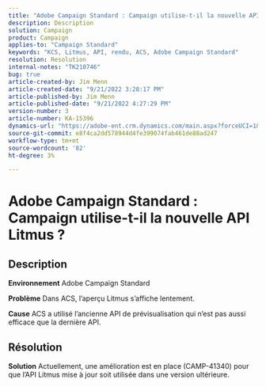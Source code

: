 ```yaml
---
title: "Adobe Campaign Standard : Campaign utilise-t-il la nouvelle API Litmus ?"
description: Description
solution: Campaign
product: Campaign
applies-to: "Campaign Standard"
keywords: "KCS, Litmus, API, rendu, ACS, Adobe Campaign Standard"
resolution: Resolution
internal-notes: "TK210746"
bug: true
article-created-by: Jim Menn
article-created-date: "9/21/2022 3:28:17 PM"
article-published-by: Jim Menn
article-published-date: "9/21/2022 4:27:29 PM"
version-number: 3
article-number: KA-15396
dynamics-url: "https://adobe-ent.crm.dynamics.com/main.aspx?forceUCI=1&pagetype=entityrecord&etn=knowledgearticle&id=8c66a603-c239-ed11-9db1-0022480866ad"
source-git-commit: e8f4ca2dd578944d4fe399074fab461de88ad247
workflow-type: tm+mt
source-wordcount: '82'
ht-degree: 3%

---
```


# Adobe Campaign Standard : Campaign utilise-t-il la nouvelle API Litmus ?

## Description


<b>Environnement</b>
Adobe Campaign Standard

<b>Problème</b>
Dans ACS, l’aperçu Litmus s’affiche lentement.

<b>Cause</b>
ACS a utilisé l’ancienne API de prévisualisation qui n’est pas aussi efficace que la dernière API.


## Résolution


<b>Solution</b>
Actuellement, une amélioration est en place (CAMP-41340) pour que l’API Litmus mise à jour soit utilisée dans une version ultérieure.
